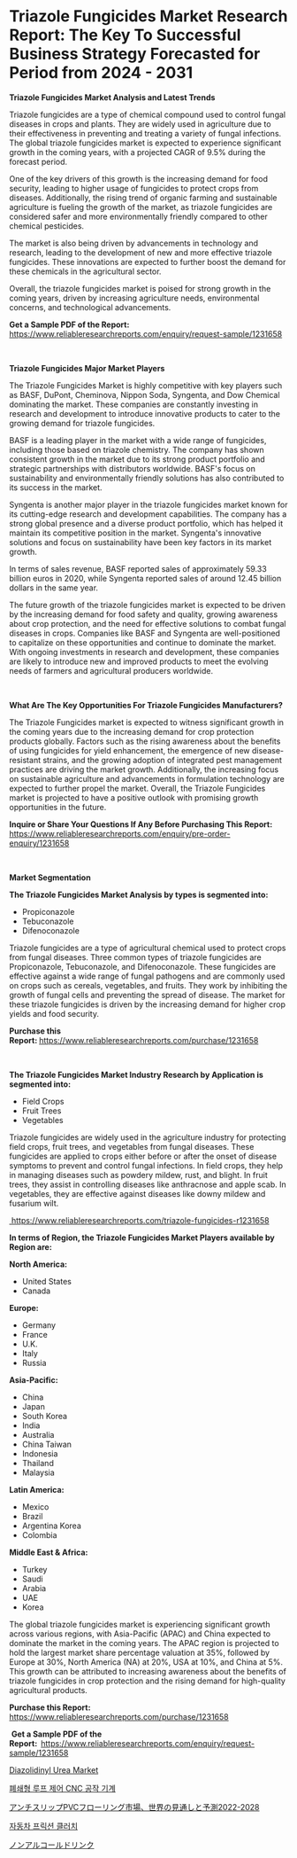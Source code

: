 <p><h1>Triazole Fungicides Market Research Report: The Key To Successful Business Strategy Forecasted for Period from 2024 - 2031</h1></p><p><strong>Triazole Fungicides Market Analysis and Latest Trends</strong></p>
<p><p>Triazole fungicides are a type of chemical compound used to control fungal diseases in crops and plants. They are widely used in agriculture due to their effectiveness in preventing and treating a variety of fungal infections. The global triazole fungicides market is expected to experience significant growth in the coming years, with a projected CAGR of 9.5% during the forecast period.</p><p>One of the key drivers of this growth is the increasing demand for food security, leading to higher usage of fungicides to protect crops from diseases. Additionally, the rising trend of organic farming and sustainable agriculture is fueling the growth of the market, as triazole fungicides are considered safer and more environmentally friendly compared to other chemical pesticides.</p><p>The market is also being driven by advancements in technology and research, leading to the development of new and more effective triazole fungicides. These innovations are expected to further boost the demand for these chemicals in the agricultural sector.</p><p>Overall, the triazole fungicides market is poised for strong growth in the coming years, driven by increasing agriculture needs, environmental concerns, and technological advancements.</p></p>
<p><strong>Get a Sample PDF of the Report:&nbsp;</strong> <a href="https://www.reliableresearchreports.com/enquiry/request-sample/1231658">https://www.reliableresearchreports.com/enquiry/request-sample/1231658</a></p>
<p>&nbsp;</p>
<p><strong>Triazole Fungicides Major Market Players</strong></p>
<p><p>The Triazole Fungicides Market is highly competitive with key players such as BASF, DuPont, Cheminova, Nippon Soda, Syngenta, and Dow Chemical dominating the market. These companies are constantly investing in research and development to introduce innovative products to cater to the growing demand for triazole fungicides.</p><p>BASF is a leading player in the market with a wide range of fungicides, including those based on triazole chemistry. The company has shown consistent growth in the market due to its strong product portfolio and strategic partnerships with distributors worldwide. BASF's focus on sustainability and environmentally friendly solutions has also contributed to its success in the market.</p><p>Syngenta is another major player in the triazole fungicides market known for its cutting-edge research and development capabilities. The company has a strong global presence and a diverse product portfolio, which has helped it maintain its competitive position in the market. Syngenta's innovative solutions and focus on sustainability have been key factors in its market growth.</p><p>In terms of sales revenue, BASF reported sales of approximately 59.33 billion euros in 2020, while Syngenta reported sales of around 12.45 billion dollars in the same year.</p><p>The future growth of the triazole fungicides market is expected to be driven by the increasing demand for food safety and quality, growing awareness about crop protection, and the need for effective solutions to combat fungal diseases in crops. Companies like BASF and Syngenta are well-positioned to capitalize on these opportunities and continue to dominate the market. With ongoing investments in research and development, these companies are likely to introduce new and improved products to meet the evolving needs of farmers and agricultural producers worldwide.</p></p>
<p>&nbsp;</p>
<p><strong>What Are The Key Opportunities For Triazole Fungicides Manufacturers?</strong></p>
<p><p>The Triazole Fungicides market is expected to witness significant growth in the coming years due to the increasing demand for crop protection products globally. Factors such as the rising awareness about the benefits of using fungicides for yield enhancement, the emergence of new disease-resistant strains, and the growing adoption of integrated pest management practices are driving the market growth. Additionally, the increasing focus on sustainable agriculture and advancements in formulation technology are expected to further propel the market. Overall, the Triazole Fungicides market is projected to have a positive outlook with promising growth opportunities in the future.</p></p>
<p><strong>Inquire or Share Your Questions If Any Before Purchasing This Report:</strong> <a href="https://www.reliableresearchreports.com/enquiry/pre-order-enquiry/1231658">https://www.reliableresearchreports.com/enquiry/pre-order-enquiry/1231658</a></p>
<p>&nbsp;</p>
<p><strong>Market Segmentation</strong></p>
<p><strong>The Triazole Fungicides Market Analysis by types is segmented into:</strong></p>
<p><ul><li>Propiconazole</li><li>Tebuconazole</li><li>Difenoconazole</li></ul></p>
<p><p>Triazole fungicides are a type of agricultural chemical used to protect crops from fungal diseases. Three common types of triazole fungicides are Propiconazole, Tebuconazole, and Difenoconazole. These fungicides are effective against a wide range of fungal pathogens and are commonly used on crops such as cereals, vegetables, and fruits. They work by inhibiting the growth of fungal cells and preventing the spread of disease. The market for these triazole fungicides is driven by the increasing demand for higher crop yields and food security.</p></p>
<p><strong>Purchase this Report:&nbsp;</strong><a href="https://www.reliableresearchreports.com/purchase/1231658">https://www.reliableresearchreports.com/purchase/1231658</a></p>
<p>&nbsp;</p>
<p><strong>The Triazole Fungicides Market Industry Research by Application is segmented into:</strong></p>
<p><ul><li>Field Crops</li><li>Fruit Trees</li><li>Vegetables</li></ul></p>
<p><p>Triazole fungicides are widely used in the agriculture industry for protecting field crops, fruit trees, and vegetables from fungal diseases. These fungicides are applied to crops either before or after the onset of disease symptoms to prevent and control fungal infections. In field crops, they help in managing diseases such as powdery mildew, rust, and blight. In fruit trees, they assist in controlling diseases like anthracnose and apple scab. In vegetables, they are effective against diseases like downy mildew and fusarium wilt.</p></p>
<p><a href="https://www.reliableresearchreports.com/triazole-fungicides-r1231658">&nbsp;https://www.reliableresearchreports.com/triazole-fungicides-r1231658</a></p>
<p><strong>In terms of Region, the Triazole Fungicides Market Players available by Region are:</strong></p>
<p>
    <p> <strong> North America: </strong>
        <ul>
            <li>United States</li>
            <li>Canada</li>
        </ul>
        </p> 
    <p> <strong> Europe: </strong>
        <ul>
            <li>Germany</li>
            <li>France</li>
            <li>U.K.</li>
            <li>Italy</li>
            <li>Russia</li>
        </ul>
        </p> 
    <p> <strong> Asia-Pacific: </strong>
        <ul>
            <li>China</li>
            <li>Japan</li>
            <li>South Korea</li>
            <li>India</li>
            <li>Australia</li>
            <li>China Taiwan</li>
            <li>Indonesia</li>
            <li>Thailand</li>
            <li>Malaysia</li>
        </ul>
        </p> 
    <p> <strong> Latin America: </strong>
        <ul>
            <li>Mexico</li>
            <li>Brazil</li>
            <li>Argentina Korea</li>
            <li>Colombia</li>
        </ul>
        </p> 
    <p> <strong> Middle East & Africa: </strong>
        <ul>
            <li>Turkey</li>
            <li>Saudi</li>
            <li>Arabia</li>
            <li>UAE</li>
            <li>Korea</li>
        </ul>
    </p>
    </p>
<p><p>The global triazole fungicides market is experiencing significant growth across various regions, with Asia-Pacific (APAC) and China expected to dominate the market in the coming years. The APAC region is projected to hold the largest market share percentage valuation at 35%, followed by Europe at 30%, North America (NA) at 20%, USA at 10%, and China at 5%. This growth can be attributed to increasing awareness about the benefits of triazole fungicides in crop protection and the rising demand for high-quality agricultural products.</p></p>
<p><strong>Purchase this Report: </strong><a href="https://www.reliableresearchreports.com/purchase/1231658">https://www.reliableresearchreports.com/purchase/1231658</a></p>
<p>&nbsp;<strong>Get a Sample PDF of the Report:&nbsp;&nbsp;</strong><a href="https://www.reliableresearchreports.com/enquiry/request-sample/1231658">https://www.reliableresearchreports.com/enquiry/request-sample/1231658</a></p>
<p><strong></strong></p>
<p><p><a href="https://github.com/kufem1/Market-Research-Report-List-3/blob/main/diazolidinyl-urea-market.md">Diazolidinyl Urea Market</a></p><p><a href="https://medium.com/@marchall15/quot-2024%EB%85%84%EB%B6%80%ED%84%B0-2031%EB%85%84%EA%B9%8C%EC%A7%80-%EA%B8%B0%EA%B0%84-%EB%8F%99%EC%95%88-%EB%B6%84%EC%84%9D%EB%90%9C-%ED%8F%90%EC%87%84-%EB%A3%A8%ED%94%84-%EC%A0%9C%EC%96%B4-cnc-%EA%B8%B0%EA%B3%84-%EB%8F%84%EA%B5%AC-%EC%8B%9C%EC%9E%A5-%EC%97%AD%ED%95%99-%EB%B0%8F-%EC%84%B1%EC%9E%A5-%EC%B4%89%EC%A7%84%EC%9A%94%EC%9D%B8-%EB%B0%8F-%EC%98%88%EC%B8%A1-quot-35269e8a6206">폐쇄형 루프 제어 CNC 공작 기계</a></p><p><a href="https://medium.com/@camerondowd204/%E3%82%A2%E3%83%B3%E3%83%81%E3%82%B9%E3%83%AA%E3%83%83%E3%83%97pvc%E3%83%95%E3%83%AD%E3%83%BC%E3%83%AA%E3%83%B3%E3%82%B0%E5%B8%82%E5%A0%B4-%E3%82%B0%E3%83%AD%E3%83%BC%E3%83%90%E3%83%AB%E5%B1%95%E6%9C%9B%E3%81%8A%E3%82%88%E3%81%B32022-2028%E5%B9%B4%E3%81%AE%E4%BA%88%E6%B8%AC%E5%B8%82%E5%A0%B4%E3%82%B7%E3%82%A7%E3%82%A2-%E5%B8%82%E5%A0%B4%E5%88%86%E6%9E%90-%E6%88%90%E9%95%B7%E3%83%88%E3%83%AC%E3%83%B3%E3%83%89-%E4%BA%88%E6%B8%AC%E6%9C%9F%E9%96%93-2024%E5%B9%B4-2031%E5%B9%B4-%E3%81%AB%E9%96%A2%E3%81%99%E3%82%8B%E4%BA%88%E6%B8%AC-0ec74599007b">アンチスリップPVCフローリング市場、世界の見通しと予測2022-2028</a></p><p><a href="https://github.com/Howaoole34545/Market-Research-Report-List-2/blob/main/6282333139950.md">자동차 프릭션 클러치</a></p><p><a href="https://github.com/CloydAbbott2023/Market-Research-Report-List-2/blob/main/3985631134680.md">ノンアルコールドリンク</a></p></p>